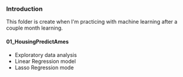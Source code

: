 ### Introduction
This folder is create when I'm practicing with machine learning after a couple month learning.

#### 01_HousingPredictAmes
- Exploratory data analysis
- Linear Regression model
- Lasso Regression mode
